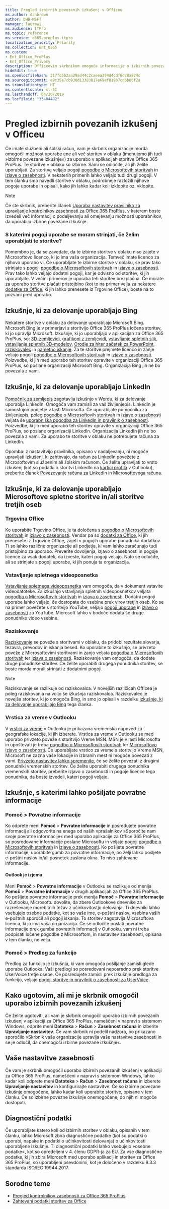 ```yaml
---
title: Pregled izbirnih povezanih izkušenj v Officeu
ms.author: danbrown
author: DHB-MSFT
manager: laurawi
ms.audience: ITPro
ms.topic: reference
ms.service: o365-proplus-itpro
localization_priority: Priority
ms.collection: Ent_O365
ms.custom:
- Ent_Office_ProPlus
- Ent_Office_Privacy
description: Officeovim skrbnikom omogoča informacije o izbirnih povezanih izkušnjah, vključno s pogoji uporabe.
hideEdit: true
ms.openlocfilehash: 217fd5b2aa29ad44c2caeea394d4cdf6dc8a824c
ms.sourcegitcommit: e9c35e7cb930d13383817e69ef019b7cd6b06f2a
ms.translationtype: HT
ms.contentlocale: sl-SI
ms.lasthandoff: 04/30/2019
ms.locfileid: "33484402"
---
```

# <a name="overview-of-optional-connected-experiences-in-office"></a>Pregled izbirnih povezanih izkušenj v Officeu

Če imate službeni ali šolski račun, vam je skrbnik organizacije morda omogočil možnost uporabe ene ali več storitev v oblaku (imenujemo jih tudi »izbirne povezane izkušnje«) za uporabo v aplikacijah storitve Office 365 ProPlus. Te storitve v oblaku so izbirne. Sami se odločite, ali jih želite uporabljati. Za storitve veljajo pogoji [pogodbe o Microsoftovih storitvah](https://www.microsoft.com/servicesagreement) in [izjave o zasebnosti](https://privacy.microsoft.com/). V nekaterih primerih lahko veljajo tudi drugi pogoji. V tem članku smo navedli storitve v oblaku, podrobneje razložili njihove pogoje uporabe in opisali, kako jih lahko kadar koli izklopite oz. vklopite.

> [!NOTE]
> Če ste skrbnik, preberite članek [Uporaba nastavitev pravilnika za upravljanje kontrolnikov zasebnosti za Office 365 ProPlus](manage-privacy-controls.md), v katerem boste izvedeli več informacij o podeljevanju ali omejevanju možnosti uporabnikov, da uporabijo izbirne povezane izkušnje.

### <a name="if-you-use-these-services-what-terms-of-use-do-you-need-to-agree-to"></a>S katerimi pogoji uporabe se moram strinjati, če želim uporabljati te storitve?

Pomembno je, da se zavedate, da te izbirne storitve v oblaku niso zajete v Microsoftovo licenco, ki jo ima vaša organizacija. Temveč imate licenco za njihovo uporabo vi. Če uporabljate te izbirne storitve v oblaku, se prav tako strinjate s pogoji [pogodbe o Microsoftovih storitvah](https://www.microsoft.com/servicesagreement) in [izjave o zasebnosti](https://privacy.microsoft.com/). Prav tako lahko veljajo dodatni pogoji, kar je odvisno od storitev, ki jih uporabljate. V večini primerov je uporaba teh storitev brezplačna. Če morate za uporabo storitve plačati pristojbino (kot to na primer velja za nekatere [dodatke za Office,](https://support.office.com/article/16278816-1948-4028-91E5-76DCA5380F8D) ki jih lahko prenesete iz Trgovine Office), boste na to pozvani pred uporabo.

## <a name="experiences-that-rely-on-bing"></a>Izkušnje, ki za delovanje uporabljajo Bing

Nekatere storitve v oblaku za delovanje uporabljajo Microsoft Bing. Microsoft Bing je v primerjavi s storitvijo Office 365 ProPlus ločena storitev, ki jo upravlja Microsoft. Izkušnje, ki jo uporabljajo v aplikacijah za Office 365 ProPlus, so: [3D-zemljevidi](https://support.office.com/article/6b56a50d-3c3e-4a9e-a527-eea62a387030), [grafikoni z zemljevidi](https://support.office.com/article/f2cfed55-d622-42cd-8ec9-ec8a358b593b), [vstavljanje spletnih slik](https://support.office.com/article/3C51EDF4-22E1-460A-B372-9329A8724344), [vstavljanje spletnih 3D-modelov](https://support.office.com/article/ec5feb79-b0af-47f6-a885-151fcc88ac0a), [Orodje za hiter začetek za PowerPoint](https://support.office.com/article/4784f273-0b2c-456c-9c89-24e5b977c224), [raziskovalec](https://support.office.com/article/1728f286-8702-4d72-8169-ab7677ca0e1f) in [pametno iskanje](https://support.office.com/article/debf2083-5ac0-4739-8667-ae2467bec044). Za te storitve prejmete licenco in zanje veljajo pogoji [pogodbe o Microsoftovih storitvah](https://www.microsoft.com/servicesagreement) in [izjave o zasebnosti](https://privacy.microsoft.com/). Poizvedbe, ki jih med uporabo teh storitev opravite v organizaciji Office 365 ProPlus, so poslane organizaciji Microsoft Bing. Organizacija Bing jih ne bo povezala z vami.

## <a name="experiences-that-rely-on-linkedin"></a>Izkušnje, ki za delovanje uporabljajo LinkedIn

[Pomočnik za zemljepis](https://support.office.com/article/444ff6f0-ef74-4a9c-9091-ffd7a9d1917a) zagotavlja izkušnjo v Wordu, ki za delovanje uporablja LinkedIn. Omogoča vam zamisli za vaš življenjepis. LinkedIn je samostojno podjetje v lasti Microsofta. Če uporabljate pomočnika za življenjepis, poleg [pogodbe o Microsoftovih storitvah](https://www.microsoft.com/servicesagreement) in [izjave o zasebnosti](https://privacy.microsoft.com/) veljata še [uporabniška pogodba za LinkedIn in pravilnik o zasebnosti](https://www.linkedin.com/legal/user-agreement). Poizvedbe, ki jih med uporabo teh storitev opravite v organizaciji Office 365 ProPlus, so poslane organizaciji LinkedIn. Organizacija LinkedIn jih ne bo povezala z vami. Za uporabo te storitve v oblaku ne potrebujete računa za LinkedIn.

Opomba: z nastavitvijo pravilnika, opisano v nadaljevanju, ni mogoče upravljati izkušenj, ki zahtevajo, da račun za LinkedIn povežete z Microsoftovim službenim ali šolskim računom. Če želite upravljati to vrsto izkušenj (kot so podatki o storitvi LinkedIn na [kartici profila](https://support.office.com/article/e80f931f-5fc4-4a59-ba6e-c1e35a85b501) v Outlooku), preberite članek [Povezovanje računa za LinkedIn in Microsoftovega računa](https://support.office.com/article/dc81cc70-4d64-4755-9f1c-b9536e34d381).

## <a name="experiences-that-rely-on-other-microsoft-owned-online-services-andor-services-owned-by-third-parties"></a>Izkušnje, ki za delovanje uporabljajo Microsoftove spletne storitve in/ali storitve tretjih oseb

### <a name="office-store"></a>Trgovina Office 

Ko uporabite Trgovino Office, je ta določena s [pogodbo o Microsoftovih storitvah](https://www.microsoft.com/servicesagreement) in [izjavo o zasebnosti](https://privacy.microsoft.com/). Vendar pa so [dodatki za Office](https://support.office.com/article/16278816-1948-4028-91E5-76DCA5380F8D), ki jih prenesete iz Trgovine Office, zajeti v pogojih uporabe ponudnika dodatkov. Ti so lahko različne organizacije ali podjetja, ki vam lahko zaračunajo tudi pristojbino za uporabo. Preverite dovoljenja, izjavo o zasebnosti in pogoje licence za vsak dodatek, da izveste, kateri pogoji veljajo. Nato se odločite, ali se strinjate s pogoji uporabe, ki jih ponuja ta organizacija.

### <a name="insert-online-video"></a>Vstavljanje spletnega videoposnetka

[Vstavljanje spletnega videoposnetka](https://support.office.com/article/8340EC69-4CEE-4FE1-AB96-4849154BC6DB) vam omogoča, da v dokument vstavite videodatoteke. Za izkušnjo vstavljanja spletnih videoposnetkov veljata [pogodba o Microsoftovih storitvah](https://www.microsoft.com/servicesagreement) in [izjava o zasebnosti](https://privacy.microsoft.com/). Dodatni pogoji uporabe lahko veljajo, če dostopate do vsebine prek virov tretjih oseb. Ko se na primer povežete s storitvijo YouTube, veljajo [pogoji uporabe](https://www.youtube.com/t/terms) in [izjavo o zasebnosti](https://policies.google.com/privacy) za YouTube. Microsoft lahko v bodoče dodata še druge ponudnike video vsebine.

### <a name="research"></a>Raziskovanje

[Raziskovanje](https://support.office.com/article/b862efc5-9a7b-4f88-a23d-93712d6e4397) se poveže s storitvami v oblaku, da pridobi rezultate slovarja, tezavra, prevodov in iskanja besed. Ko uporabite to izkušnjo, se privzeto poveže z Microsoftovimi storitvami in zanjo veljata [pogodba o Microsoftovih storitvah](https://www.microsoft.com/servicesagreement) ter [izjava o zasebnosti](https://privacy.microsoft.com/). Raziskovanje vam omogoča, da dodate druge ponudnike storitev. Če želite uporabiti drugega ponudnika storitev, se boste morda morali strinjati z dodatnimi pogoji.

> [!NOTE]
> Raziskovanje se razlikuje od raziskovalca. V novejših različicah Officea je poleg raziskovanja na voljo še izkušnja raziskovalca. Raziskovalec je novejša storitev, ki jo omogoča Bing, in smo jo opisali v razdelku [izkušnje, ki za delovanje uporabljajo Bing](#experiences-that-rely-on-bing) tega članka.

### <a name="weather-bar-in-outlook"></a>Vrstica za vreme v Outlooku

V [vrstici za vreme](https://support.office.com/article/d11b7532-7c58-489e-8103-5cc5d727b06b) v Outlooku je prikazana vremenska napoved za geografske lokacije, ki jih izberete. Vrstica za vreme v Outlooku se med uporabo privzeto poveže s storitvijo Vreme MSN. MSN je v lasti Microsofta in upoštevati je treba [pogodbo o Microsoftovih storitvah](https://www.microsoft.com/servicesagreement) ter [Microsoftovo izjavo o zasebnosti](https://privacy.microsoft.com/). Če uporabljate vrstico za vreme s storitvijo Vreme MSN, Microsoft ne zazna vaše lokacije in izbranih mest ni mogoče povezati z vami. [Privzeto nastavitev lahko spremenite](https://docs.microsoft.com/office/client-developer/outlook/weather/extending-the-weather-bar-in-outlook), če se želite povezati z drugimi ponudniki vremenskih storitev. Če želite uporabiti drugega ponudnika vremenskih storitev, preberite izjavo o zasebnosti in pogoje licence tega ponudnika, da boste izvedeli, kateri pogoji veljajo.

## <a name="experiences-that-allow-you-to-submit-feedback"></a>Izkušnje, s katerimi lahko pošiljate povratne informacije

### <a name="help--feedback"></a>Pomoč > Povratne informacije

Ko odprete meni **Pomoč** > **Povratne informacije** in posredujete povratne informacij ali odgovorite na enega od naših vprašalnikov »Sporočite nam svoje povratne informacije« med uporabo aplikacije za Office 365 ProPlus, so posredovane informacije poslane Microsoftu in veljajo pogoji [pogodbe o Microsoftovih storitvah](https://www.microsoft.com/servicesagreement) in [izjave o zasebnosti](https://privacy.microsoft.com/). Ko pošljete povratne informacije, uporabite gumb za povratne informacije, po želji lahko pošljete e-poštni naslov in/ali posnetek zaslona okna. To niso zahtevane informacije.  

#### <a name="outlook-is-an-exception"></a>Outlook je izjema

Meni **Pomoč** > **Povratne informacije** v Outlooku se razlikuje od menija **Pomoč** > **Povratne informacije** v drugih aplikacijah za Office 365 ProPlus. Ko pošljete povratne informacije prek menija **Pomoč** > **Povratne informacije** v Outlooku, Microsoftu dovolite, da zbere Outlookove dnevnike za razreševanje morebitnih težav z učinkovitostjo delovanja. Ti dnevniki lahko vsebujejo osebne podatke, kot so vaše ime, e-poštni naslov, vsebina vaših e-poštnih sporočil ali pogoji iskanja. To storitev zagotavlja Microsoftova licenca, ki jo ima vaša organizacija. Če se odločite poslati povratne informacije prek gumba povratnih informacij v Outlooku, vam ni treba podpisati ločene pogodbe z Microsoftom, in nastavitev zasebnosti, opisana v tem članku, ne velja.

### <a name="help--suggest-a-feature"></a>Pomoč > Predlog za funkcijo

Predlog za funkcijo je izkušnja, ki vam omogoča pošiljanje zamisli glede uporabe Outlooka. Vaši predlogi so posredovani neposredno prek storitve UserVoice tretje osebe. Če posredujete zamisli prek izkušnje predloga za funkcijo, veljajo [pogoji storitve in pravilnik o zasebnosti za UserVoice](https://outlook.uservoice.com/tos).

## <a name="how-to-determine-if-your-admin-has-given-you-the-ability-to-use-optional-connected-experiences"></a>Kako ugotovim, ali mi je skrbnik omogočil uporabo izbirnih povezanih izkušenj

Če želite ugotoviti, ali vam je skrbnik omogočil uporabo izbirnih povezanih izkušenj v aplikaciji za Office 365 ProPlus, nameščeni v napravi s sistemom Windows, odprite meni **Datoteka** > **Račun** > **Zasebnost računa** in izberite **Upravljanje nastavitev**. Če vam skrbnik ni podelil nadzora, bo prikazano sporočilo »Skrbnik vaše organizacije upravlja vaše nastavitve zasebnosti in se je odločil, da onemogoči izbirne povezane izkušnje«.

## <a name="your-privacy-settings"></a>Vaše nastavitve zasebnosti

Če vam je skrbnik omogočil uporabo izbirnih povezanih izkušenj v aplikaciji za Office 365 ProPlus, nameščeni v napravi s sistemom Windows, lahko kadar koli odprete meni **Datoteka** > **Račun** > **Zasebnost računa** in izberete **Upravljanje nastavitev** in konfigurirajte nastavitve. Če so izbirne povezane izkušnje omogočene, lahko kadar koli uporabite storitve, opisane v tem članku. Če so izbirne povezne izkušnje onemogočene, do njih ni mogoče dostopati.

## <a name="diagnostic-data"></a>Diagnostični podatki

Če uporabljate katero koli od izbirnih storitev v oblaku, opisanih v tem članku, lahko Microsoft zbira diagnostične podatke (kot so podatki o uporabi, napake in podatki o učinkovitosti delovanja) o učinkovitosti uporabljene izkušnje. Ti diagnostični podatki lahko vsebujejo »osebne podatke«, kot so opredeljeni v 4. členu GDPR-ja za EU. Za vse diagnostične podatke, ki jih zbira Microsoft med uporabo aplikacij in storitev za Office 365 ProPlus, so uporabljeni psevdonimi, kot je določeno v razdelku 8.3.3 standarda ISO/IEC 19944:2017.


## <a name="related-topics"></a>Sorodne teme

- [Pregled kontrolnikov zasebnosti za Office 365 ProPlus](overview-privacy-controls.md)
- [Zahtevani podatki storitev za Office](required-service-data.md)